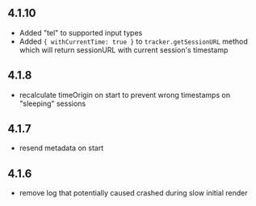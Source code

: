 ## 4.1.10

- Added "tel" to supported input types
- Added `{ withCurrentTime: true }` to `tracker.getSessionURL` method which will return sessionURL with current session's timestamp

## 4.1.8

- recalculate timeOrigin on start to prevent wrong timestamps on "sleeping" sessions

## 4.1.7

- resend metadata on start

## 4.1.6

- remove log that potentially caused crashed during slow initial render
